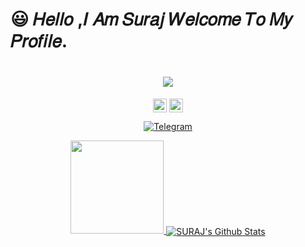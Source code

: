 # 😃 𝐻𝑒𝑙𝑙𝑜 ,𝐼 𝐴𝑚 𝑆𝑢𝑟𝑎𝑗 𝑊𝑒𝑙𝑐𝑜𝑚𝑒 𝑇𝑜 𝑀𝑦 𝑃𝑟𝑜𝑓𝑖𝑙𝑒.
<div align="center">

 #    <img align="middle" src="https://profile-counter.glitch.me/TG-SURAJ/count.svg" />
</p>

<a href=https://youtube.com/channel/UCx3Xs6OhfHgoMtQRIegivzA><img align="center" alt="YouTube" width="22px" src="https://cdn.jsdelivr.net/npm/simple-icons@v3/icons/youtube.svg" /></a>
<a href=https://www.instagram.com/__albin__tko__><img align="center" alt="Instagram" width="22px" src="https://unpkg.com/simple-icons@v6/icons/instagram.svg" /></a>
<p align="center">
<a href="https://t.me/albintko"><img alt="Telegram" src="https://img.shields.io/badge/會؄𝚂𝚄𝚁𝙰𝙹؄會-2CA5E0?style=for-the-badge&logo=telegram&logoColor=green"/></a>
</p>
<a href="https://youtube.com/channel/UCx3Xs6OhfHgoMtQRIegivzA">
  <img src="https://img.shields.io/badge/Subscribe-black?logo=youtube" width="149">

<img align="center" src="https://github-readme-stats.vercel.app/api?username=TG-SURAJ&include_all_commits=true&count_private=true&show_icons=true&line_height=20&title_color=7A7ADB&icon_color=2234AE&text_color=D3D3D3&bg_color=0,000000,130F40" alt="SURAJ's Github Stats">
</br>    
</div>
